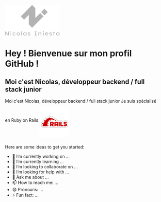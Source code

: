 <img align="" height="100" src="https://github.com/inicolas69/inicolas69/blob/master/images/logo-text-grey.png?raw=true">

# Hey ! Bienvenue sur mon profil GitHub !  

## Moi c'est Nicolas, développeur backend / full stack junior

Moi c'est Nicolas, développeur backend / full stack junior
Je suis spécialisé en Ruby on Rails <img align="middle" vspace="10" height="100" src="https://github.com/inicolas69/inicolas69/blob/master/images/pngegg.png?raw=true">


Here are some ideas to get you started:

- 🔭 I’m currently working on ...
- 🌱 I’m currently learning ...
- 👯 I’m looking to collaborate on ...
- 🤔 I’m looking for help with ...
- 💬 Ask me about ...
- 📫 How to reach me: ...
- 😄 Pronouns: ...
- ⚡ Fun fact: ...

